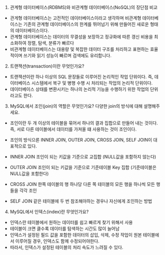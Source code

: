 1. 관계형 데이터베이스(RDBMS)와 비관계형 데이터베이스(NoSQL)의 장단점 비교

- 관게형 데이터베이스는 고전적인 데이터베이스이라고 생각하며 비관계형 데이터베이스는 기존의 관계형 데이터베이스의 한계를 뛰어넘기 위해 만들어진 새로운 형태의 데이터베이스이다.
- 관계형 데이터베이스는 데이터의 무결성을 보장하고 정규화에 따른 갱신 비용을 최소화하여 정렬, 탐색, 분류가 빠르다
- 비관계형 데이터베이스는 대용량 및 복잡한 데이터 구조를 처리하고 표현하는 효율적이며 쓰기와 읽기 성능이 빠르며 검색에도 유리합니다.


2. 트랜잭션(transaction)이란 무엇인가요?

- 트랜잭션이란 하나 이상의 SQL 문장들로 이루어진 논리적인 작업 단위이다. 즉, 데이터베이스 시스템에서 복구 및 병행 수행 시 처리되는 작업의 논리적 단위이다.
- 데이터베이스 상태를 변환시키는 하나의 논리적 기능을 수행하기 위한 작업의 단위라고도 한다.

3. MySQL에서 조인(join)의 역할은 무엇인가요? 다양한 join의 방식에 대해 설명해주세요.

- 조인이란 두 개 이상의 테이블을 묶어서 하나의 결과 집합으로 만들어 내는 것이다. 즉, 서로 다른 테이블에서 데이터를 가져올 떄 사용하는 것이 조인이다.
- 조인의 방식으론 INNER JOIN, OUTER JOIN, CROSS JOIN, SELF JOIN이 대표적으로 있다.
- INNER JOIN
  조인이 되는 키값을 기준으로 교집합 (NULL값을 포함하지 않는다)

- OUTER JOIN
  조인이 되는 키값을 기준으로 기준테이블 Key 집합 (기준테이블은 NULL값을 포함한다)
   
- CROSS JOIN
  한쪽 테이블의 행 하나당 다른 쪽 테이블의 모든 행을 하나씩 모든 행들을 각각 조인

- SELF JOIN
  같은 테이블에 두 번 참조해야하는 경우나 자신에게 조인하는 방법


4. MySQL에서 인덱스(index)란 무엇인가요?

- 인덱스란 테이블에서 원하는 데이터를 쉽고 빠르게 찾기 위해서 사용
- 테이블이 크면 클수록 데이터를 탐색하는 시간도 많이 늘어남
- 인덱스가 설정된 필드 값을 포함한 데이터의 삽입, 삭제, 수정 작업이 원본 테이블에서 이루어질 경우, 인덱스도 함께 수정되어야한다.
- 따라서, 인덱스가 설정된 테이블의 처리 속도가 느려질 수 있다.

